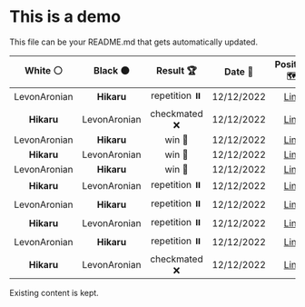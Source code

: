 # This is a demo

This file can be your README.md that gets automatically updated.

<!--START_SECTION:chessStats-->
<!-- Automatically generated with https://github.com/Balastrong/chess-stats-action -->

| White ⚪ | Black ⚫ | Result 🏆 | Date 📅 | Position 🗺️ |
|:---:|:---:|:---:|:---:|:---:|
| LevonAronian | **Hikaru** | repetition ⏸️ | 12/12/2022 | <a href="http://www.ee.unb.ca/cgi-bin/tervo/fen.pl?select=8/5K2/6R1/r5k1/8/8/8/8 b - -">Link</a> |
| **Hikaru** | LevonAronian | checkmated ❌ | 12/12/2022 | <a href="http://www.ee.unb.ca/cgi-bin/tervo/fen.pl?select=5r1K/8/6k1/8/8/8/8/8 w - -">Link</a> |
| LevonAronian | **Hikaru** | win 🥇 | 12/12/2022 | <a href="http://www.ee.unb.ca/cgi-bin/tervo/fen.pl?select=7r/5k2/p2p3r/2pPqb1N/1pP1N3/5P2/PP2Q3/1K5R w - -">Link</a> |
| **Hikaru** | LevonAronian | win 🥇 | 12/12/2022 | <a href="http://www.ee.unb.ca/cgi-bin/tervo/fen.pl?select=6k1/8/1pb5/p1p5/5R2/1Q4Pq/PP3P2/6K1 b - -">Link</a> |
| LevonAronian | **Hikaru** | win 🥇 | 12/12/2022 | <a href="http://www.ee.unb.ca/cgi-bin/tervo/fen.pl?select=8/8/8/8/P3k3/1K2Nq2/8/8 w - -">Link</a> |
| **Hikaru** | LevonAronian | repetition ⏸️ | 12/12/2022 | <a href="http://www.ee.unb.ca/cgi-bin/tervo/fen.pl?select=8/1p6/pPn1kp2/P1KNp1p1/4P1Pp/2P2P2/7P/8 w - -">Link</a> |
| LevonAronian | **Hikaru** | repetition ⏸️ | 12/12/2022 | <a href="http://www.ee.unb.ca/cgi-bin/tervo/fen.pl?select=8/5k2/1R6/5PK1/8/8/8/6r1 w - -">Link</a> |
| **Hikaru** | LevonAronian | repetition ⏸️ | 12/12/2022 | <a href="http://www.ee.unb.ca/cgi-bin/tervo/fen.pl?select=8/2N5/3k4/5p2/3b1Pp1/6P1/6K1/8 w - -">Link</a> |
| LevonAronian | **Hikaru** | repetition ⏸️ | 12/12/2022 | <a href="http://www.ee.unb.ca/cgi-bin/tervo/fen.pl?select=8/5b2/5kp1/p2p4/Pp1P1K1P/1P3B2/8/8 w - -">Link</a> |
| **Hikaru** | LevonAronian | checkmated ❌ | 12/12/2022 | <a href="http://www.ee.unb.ca/cgi-bin/tervo/fen.pl?select=8/3R1nk1/4q3/6p1/4KP2/2q5/8/8 w - -">Link</a> |

<!--END_SECTION:chessStats-->

Existing content is kept.
